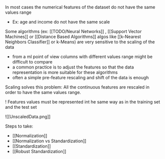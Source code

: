 
In most cases the numerical features of the dataset do not have the same values range

- Ex: age and income do not have the same scale

Some algorithms (ex: [[TODO/Neural Networks]] , [[Support Vector Machines]] or [[Distance Based Algorithms]] algos like [[k-Nearest Neighbors Classifier]] or k-Means) are very sensitive to the scaling of the data 
- from a ml point of view columns with different values range might be difficult to compare
- a common practice is to adjust the features so that the data representation is more suitable for these algorithms
- often a simple pre-feature rescaling and shift of the data is enough

Scaling solves this problem: All the continuous features are rescaled in order to have the same values range.

! Features values must be represented int he same way as in the training set and the test set


![[UnscaledData.png]]



Steps to take:

- [[Normalization]]
- [[Normalization vs Standardization]]
- [[Standardization]]
- [[Robust Standardization]]

